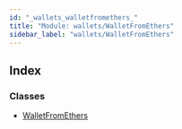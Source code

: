 ```yaml
---
id: "_wallets_walletfromethers_"
title: "Module: wallets/WalletFromEthers"
sidebar_label: "wallets/WalletFromEthers"
---
```


## Index

### Classes

* [WalletFromEthers](../classes/_wallets_walletfromethers_.walletfromethers.md)
